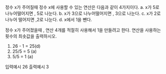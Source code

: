 정수 x가 주어질때 정수 x에 사용할 수 있는 연산은 다음과 같이 4가지이다.
	a. x가 5로 나누어떨어지면 , 5로 나눈다.
	b. x가 3으로 나누어떨어지면 , 3으로 나눈다.
	c. x가 2로 나누어 떨어지면 ,2로 나눈다.
	d. x에서 1을 뺀다.

정수 x가 주어졌을때 , 연산 4개를 적절히 사용해서 1을 만들려고 한다. 연산을 사용하는 횟수의 최솟값을 출력하시오.

1. 26 - 1 = 25(d)
2. 25/5 = 5 (a)
3. 5/5 = 1 (a)

입력예시 26
출력예시 3 


